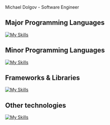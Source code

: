 Michael Dolgov - Software Engineer

## Major Programming Languages
[![My Skills](https://skillicons.dev/icons?i=python,cpp,cs&theme=dark&perline=15)](https://skillicons.dev)
## Minor Programming Languages
[![My Skills](https://skillicons.dev/icons?i=javascript,lua,c&theme=dark&perline=15)](https://skillicons.dev)
## Frameworks & Libraries
[![My Skills](https://skillicons.dev/icons?i=flask,fastapi,react,qt,dotnet&theme=dark&perline=15)](https://skillicons.dev)
## Other technologies
[![My Skills](https://skillicons.dev/icons?i=linux,kali,bash,redis,postgresql,docker,nginx,cmake,postman,git,markdown,css,html&theme=dark&perline=21)](https://skillicons.dev)
